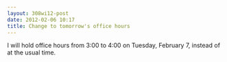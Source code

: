 ```yaml
---
layout: 308wi12-post
date: 2012-02-06 10:17
title: Change to tomorrow's office hours
---
```


I will hold office hours from 3:00 to 4:00 on Tuesday, February 7, instead of at the usual time.
